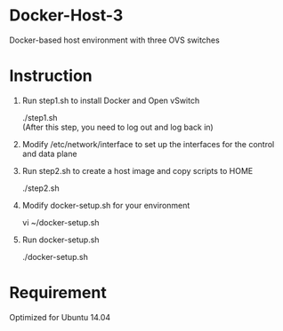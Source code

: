 # Docker-Host-3
Docker-based host environment with three OVS switches

# Instruction
1. Run step1.sh to install Docker and Open vSwitch

	./step1.sh  
	(After this step, you need to log out and log back in)

2. Modify /etc/network/interface to set up the interfaces for the control and data plane

3. Run step2.sh to create a host image and copy scripts to HOME

	./step2.sh

4. Modify docker-setup.sh for your environment

	vi ~/docker-setup.sh

5. Run docker-setup.sh

	./docker-setup.sh

# Requirement
Optimized for Ubuntu 14.04
